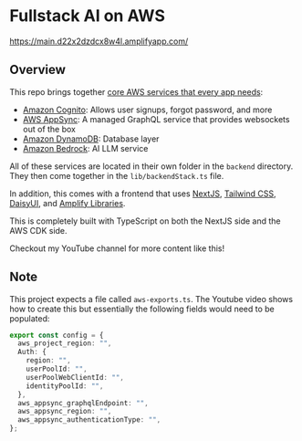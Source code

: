 # Fullstack AI on AWS

https://main.d22x2dzdcx8w4l.amplifyapp.com/

## Overview

This repo brings together [core AWS services that every app needs](https://youtube.com/shorts/DfwhE6yXcCM?si=ds2hBN2Ia2pIfdC3):

- [Amazon Cognito](https://aws.amazon.com/cognito/): Allows user signups, forgot password, and more
- [AWS AppSync](https://aws.amazon.com/appsync/): A managed GraphQL service that provides websockets out of the box
- [Amazon DynamoDB](https://aws.amazon.com/dynamodb/): Database layer
- [Amazon Bedrock](https://aws.amazon.com/bedrock/): AI LLM service

All of these services are located in their own folder in the `backend` directory. They then come together in the `lib/backendStack.ts` file.

In addition, this comes with a frontend that uses [NextJS](https://nextjs.org/), [Tailwind CSS](https://tailwindcss.com/), [DaisyUI](https://daisyui.com/), and [Amplify Libraries](https://docs.amplify.aws/).

This is completely built with TypeScript on both the NextJS side and the AWS CDK side.

Checkout my YouTube channel for more content like this!

## Note

This project expects a file called `aws-exports.ts`. The Youtube video shows how to create this but essentially the following fields would need to be populated:

```ts
export const config = {
  aws_project_region: "",
  Auth: {
    region: "",
    userPoolId: "",
    userPoolWebClientId: "",
    identityPoolId: "",
  },
  aws_appsync_graphqlEndpoint: "",
  aws_appsync_region: "",
  aws_appsync_authenticationType: "",
};
```
